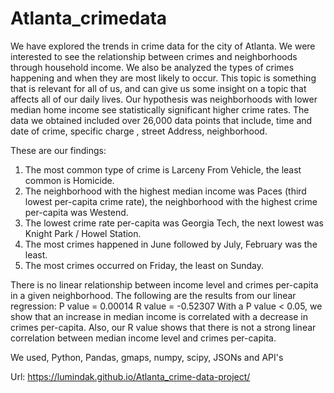 # Atlanta_crimedata
We have explored the trends in crime data for the city of Atlanta. We were interested to see the relationship between crimes and neighborhoods through household income. We also be analyzed the types of crimes happening and when they are most likely to occur. This topic is something that is relevant for all of us, and can give us some insight on a topic that affects all of our daily lives.
Our hypothesis was  neighborhoods with lower median home income see  statistically significant higher crime rates.
The data we obtained included over 26,000 data points that include, time and date of crime, specific charge , street Address, neighborhood.

These are our findings:
1. The most common type of crime is Larceny From Vehicle, the least common is Homicide.
2. The neighborhood with the highest median income was Paces (third lowest per-capita crime rate), the neighborhood with the highest crime per-capita was Westend.
3. The lowest crime rate per-capita was Georgia Tech, the next lowest was Knight Park / Howel Station.
4. The most crimes happened in June followed by July, February was the least.
5. The most crimes occurred on Friday, the least on Sunday.

There is no linear relationship between income level and crimes per-capita in a given neighborhood.
The following are the results from our linear regression:
P value = 0.00014
R value = -0.52307
With a P value < 0.05, we show that an increase in median income is correlated with a decrease in crimes per-capita. Also, our R value shows that there is not a strong linear correlation between median income level and crimes per-capita.


We used, Python, Pandas, gmaps, numpy, scipy, JSONs and API's
<br>

Url: https://lumindak.github.io/Atlanta_crime-data-project/
